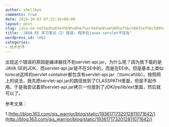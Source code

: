 ```yaml
---
author: shellbye
comments: true
date: 2014-10-03 07:53:16+00:00
layout: post
slug: java-ee-%e5%ad%a6%e4%b9%a0%e7%ac%94%e8%ae%b0%ef%bc%881%ef%bc%89%e9%94%99%e8%af%af-%e7%a8%8b%e5%ba%8f%e5%8c%85javax-servlet%e4%b8%8d%e5%ad%98%e5%9c%a8
title: 'JAVA EE 学习笔记（2）错误: 程序包javax.servlet不存在'
wordpress_id: 1062
categories:
- 技术世界
---
```


出现这个错误的原因是编译器找不到servlet-api.jar，为什么呢？因为我下载的是JAVA SE的JDK，而servlet-api.jar是不在SE中的，而是在EE中。但是基本上类似tomcat这样的servlet container都包含有servlet-api.jar（\tomcat\lib）。按照网上的说法，我先把servlet-api.jar的路径放到了CLASSPATH里面，但是不起作用。于是我尝试着把servlet-api.jar拷贝一份放到了JDK/jre/lib/ext里面，然后就可以了。

参考文章：

1.[http://blog.163.com/gis_warrior/blog/static/1936171732012811071642/](http://blog.163.com/gis_warrior/blog/static/1936171732012811071642/)
